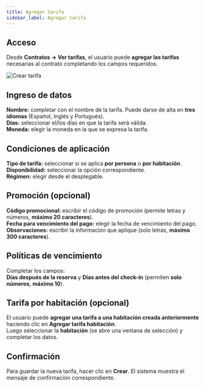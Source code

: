 ```yaml
---
title: Agregar tarifa
sidebar_label: Agregar tarifa
---
```


## Acceso
Desde **Contratos → Ver tarifas**, el usuario puede **agregar las tarifas** necesarias al contrato completando los campos requeridos.

![Crear tarifa](/img/producto/hoteles/crear-tarifa.png)

## Ingreso de datos
**Nombre:** completar con el nombre de la tarifa. Puede darse de alta en **tres idiomas** (Español, Inglés y Portugués).  
**Días:** seleccionar el/los días en que la tarifa será válida.  
**Moneda:** elegir la moneda en la que se expresa la tarifa.

## Condiciones de aplicación
**Tipo de tarifa:** seleccionar si se aplica **por persona** o **por habitación**.  
**Disponibilidad:** seleccionar la opción correspondiente.  
**Régimen:** elegir desde el desplegable.

## Promoción (opcional)
**Código promocional:** escribir el código de promoción (permite letras y números, **máximo 20 caracteres**).  
**Fecha para vencimiento del pago:** elegir la fecha de vencimiento del pago.  
**Observaciones:** escribir la información que aplique (solo letras, **máximo 300 caracteres**).

## Políticas de vencimiento
Completar los campos:  
**Días después de la reserva** y **Días antes del check-in** (permiten **solo números**, **máximo 10**).

## Tarifa por habitación (opcional)
El usuario puede **agregar una tarifa a una habitación creada anteriormente** haciendo clic en **Agregar tarifa habitación**.  
Luego seleccionar la **habitación** (se abre una ventana de selección) y completar los datos.

## Confirmación
Para guardar la nueva tarifa, hacer clic en **Crear**. El sistema muestra el mensaje de confirmación correspondiente.
